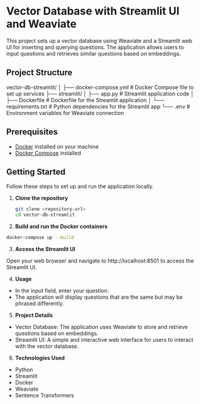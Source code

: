 # Vector Database with Streamlit UI and Weaviate

This project sets up a vector database using Weaviate and a Streamlit web UI for inserting and querying questions. The application allows users to input questions and retrieves similar questions based on embeddings.

## Project Structure
vector-db-streamlit/
│
├── docker-compose.yml      # Docker Compose file to set up services
├── streamlit/
│   ├── app.py              # Streamlit application code
│   ├── Dockerfile           # Dockerfile for the Streamlit application
│   └── requirements.txt     # Python dependencies for the Streamlit app
└── .env                     # Environment variables for Weaviate connection

## Prerequisites

- [Docker](https://www.docker.com/get-started) installed on your machine
- [Docker Compose](https://docs.docker.com/compose/) installed

## Getting Started

Follow these steps to set up and run the application locally.

1. **Clone the repository**

   ```bash
   git clone <repository-url>
   cd vector-db-streamlit
   ```

2. **Build and run the Docker containers**

```bash
docker-compose up --build
```

3. **Access the Streamlit UI**

Open your web browser and navigate to http://localhost:8501 to access the Streamlit UI.

4. **Usage**
- In the input field, enter your question.
- The application will display questions that are the same but may be phrased differently.

5. **Project Details**
- Vector Database: The application uses Weaviate to store and retrieve questions based on embeddings.
- Streamlit UI: A simple and interactive web interface for users to interact with the vector database.

6. **Technologies Used**
- Python
- Streamlit
- Docker
- Weaviate
- Sentence Transformers
